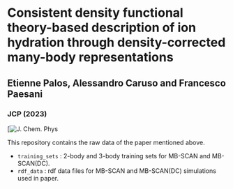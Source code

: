 #  Consistent density functional theory-based description of ion hydration through density-corrected many-body representations
## Etienne Palos, Alessandro Caruso and Francesco Paesani
### JCP (2023)
[![J. Chem. Phys](https://doi.org/10.1063/5.0174577)

This repository contains the raw data of the paper mentioned above.

 * ```training_sets``` : 2-body and 3-body training sets for MB-SCAN and MB-SCAN(DC).
 * ```rdf_data``` : rdf data files for MB-SCAN and MB-SCAN(DC) simulations used in paper.

